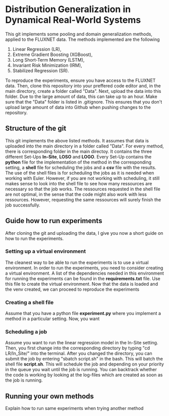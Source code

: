 # Distribution Generalization in Dynamical Real-World Systems
This git implements some pooling and domain generalization methods, applied to the FLUXNET data. The methods implemented are the following
1. Linear Regression (LR),
2. Extreme Gradient Boosting (XGBoost),
3. Long Short-Term Memory (LSTM),
4. Invariant Risk Minimization (IRM),
5. Stabilized Regression (SR).

To reproduce the experiments, ensure you have access to the FLUXNET data. Then, clone this repository into your preffered code editor and, in the main directory, create a folder called "Data". Next, upload the data into this folder. Due to the large amount of data, this can take up to an hour. Make sure that the "Data" folder is listed in .gitignore. This ensures that you don't upload large amount of data into Github when pushing changes to the repository.

## Structure of the git
This git implements the above listed methods. It assumes that data is uploaded into the main directory in a folder called "Data". For every method, there is corresponding folder in the main directoy. It contains the three different Set-Ups **In-Site**, **LOSO** and **LOGO**. Every Set-Up contains the **python** file for the implementation of the method in the corresponding setting, a **shell** file for scheduling the jobs and a **csv**  file with the results. The use of the shell files is for scheduling the jobs as it is needed when working with Euler. However, if you are not working with scheduling, it still makes sense to look into the shell file to see how many ressources are necessary so that the job works. The ressources requested in the shell file are not optimal, in the sense that the code might also work with less ressources. However, requesting the same ressources will surely finish the job successfully.

## Guide how to run experiments
After cloning the git and uploading the data, I give you now a short guide on how to run the experiments.

### Setting up a virtual environment
The cleanest way to be able to run the experiments is to use a virtual environment. In order to run the experiments, you need to consider creating a virtual environment. A list of the dependencies needed in this environment for running the experiments can be found in the **requirements.txt** file. Use this file to create the virtual environment. Now that the data is loaded and the venv created, we can proceed to reproduce the experiments


### Creating a shell file
Assume that you have a python file **experiment.py** where you implement a method in a particular setting. Now, you want 

### Scheduling a job
Assume you want to run the linear regression model in the In-Site setting. Then, you first change into the corresponding directory by typing "cd LR/In_Site/" into the terminal. After you changed the directory, you can submit the job by entering "sbatch script.sh" in the bash. This will batch the shell file **script.sh**. 
This will schedule the job and depending on your priority in the queue you wait until the job is running. You can backtrack whether the code is working by looking at the log-files which are created as soon as the job is running.


## Running your own methods
Explain how to run same experiments when trying another method
